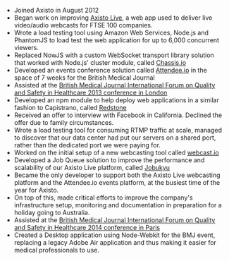 - Joined Axisto in August 2012
- Began work on improving [Axisto Live](http://axisto-live.com), a web app used to deliver live video/audio webcasts for FTSE 100 companies.
- Wrote a load testing tool using Amazon Web Services, Node.js and PhantomJS to load test the web application for up to 6,000 concurrent viewers.
- Replaced NowJS with a custom WebSocket transport library solution that worked with Node.js' cluster module, called [Chassis.io](https://github.com/webcast-io/chassis.io)
- Developed an events conference solution called [Attendee.io](http://attendee.io) in the space of 7 weeks for the British Medical Journal
- Assisted at the [British Medical Journal International Forum on Quality and Safety in Healthcare 2013 conference in London](http://atn.io/qf13)
- Developed an npm module to help deploy web applications in a similar fashion to Capistrano, called [Redstone](https://github.com/webcast-io/redstone)
- Received an offer to interview with Facebook in California. Declined the offer due to family circumstances.
- Wrote a load testing tool for consuming RTMP traffic at scale, managed to discover that our data center had put our servers on a shared port, rather than the dedicated port we were paying for.
- Worked on the initial setup of a new webcasting tool called [webcast.io](https://staging.webcast.io)
- Developed a Job Queue solution to improve the performance and scalability of our Axisto Live platform, called [Jobukyu](https://github.com/webcast-io/jobukyu)
- Became the only developer to support both the Axisto Live webcasting platform and the Attendee.io events platform, at the busiest time of the year for Axisto.
- On top of this, made critical efforts to improve the company's infrastructure setup, monitoring and documentation in preparation for a holiday going to Australia.
- Assisted at the [British Medical Journal International Forum on Quality and Safety in Healthcare 2014 conference in Paris](http://atn.io/qf14)
- Created a Desktop application using Node-Webkit for the BMJ event, replacing a legacy Adobe Air application and thus making it easier for medical professionals to use.